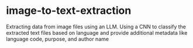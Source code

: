 # image-to-text-extraction
Extracting data from image files using an LLM. Using a CNN to classify the extracted text files based on language and provide additional metadata like language code, purpose, and author name

